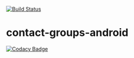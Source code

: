 [![Build Status](https://travis-ci.org/jboss-outreach/contact-groups-android.svg?branch=master)](https://travis-ci.org/jboss-outreach/contact-groups-android)

# contact-groups-android

[![Codacy Badge](https://api.codacy.com/project/badge/Grade/08ee1da0d125492790d86ac91399eceb)](https://www.codacy.com/app/TITANMQ/contact-groups-android?utm_source=github.com&amp;utm_medium=referral&amp;utm_content=TITANMQ/contact-groups-android&amp;utm_campaign=Badge_Grade)

